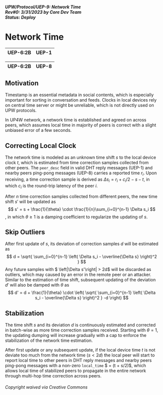 ##### UPW/Protocol/UEP-9: Network Time <br> Rev#0: 3/31/2023 by Core Dev Team <br> Status: Deploy


# Network Time

| UEP-6:2B | UEP-1 |
|:----|:-----|

| UEP-6:2B | UEP-8 |
|:----|:-----|



## Motivation
Timestamp is an essential metadata in social contents, which is especially important for sorting in conversation and feeds.
Clocks in local devices rely on central time server or might be unreliable, which is not directly used on UPW protocols.

In UP4W network, a network time is established and agreed on across peers, which assumes local time in majority of
peers is correct with a slight unbiased error of a few seconds.

## Correcting Local Clock
The network time is modeled as an unknown time shift $s$ to the local device clock $t$, which is estimated from 
time correction samples collected from other peers. 
The `peer_desc` field in valid DHT reply messages (UEP-1) and nearby peers ping-pong messages (UEP-8) carries a reported time $r_i$.
Upon receiving, a time correction sample is derived as $\Delta s_i = r_i + c_i/2 - s - t$, in which $c_i$ is the
round-trip latency of the peer $i$.

After $n$ time correction samples collected from different peers, the new time shift $s'$ will be updated as
$$
s' = s + \frac{1}{\theta} \cdot \frac{1}{n}\sum_{i=0}^{n-1} \Delta s_i
$$
, in which $\theta \ge 1$ is a damping coefficient to regularize the updating of $s$.

## Skip Outliers
After first update of $s$, its deviation of correction samples $d$ will be estimated as 
$$
d = \sqrt{ \sum_{i=0}^{n-1} \left( \Delta s_i - \overline{\Delta s} \right)^2 }
$$
Any future samples with $ \left|\Delta s'\right| > 2d$ will be discarded as outliers, which may caused by an error 
in the remote peer or an attacker.
Similar to the estimation of time shift, subsequent updating of the deviation $d'$ will also be damped with $\theta$ as 
$$
d' = d + \frac{1}{\theta} \cdot \left( \sqrt{ \sum_{i=0}^{n-1} \left( \Delta s_i - \overline{\Delta s} \right)^2 } -d \right)
$$

## Stabilization
The time shift $s$ and its deviation $d$ is continuously estimated and corrected in batch-wise as more time
correction samples received. Starting with $\theta=1$, the updating dumping will increase gradually with a cap to enforce the
stabilization of the network time estimation. 

After first update or any subsequent update, if the local device time $t$ is not deviate too much from the network time
($s < 2d$) the local peer will start to report local time to other peers in DHT reply messages and nearby peers ping-pong messages
with a non-zero `local_time` $ = (t + s/2)$, which allows local time of stabilized peers to propagate in the entire network through
multi-hop time correction across peers.




###### Copyright waived via Creative Commons